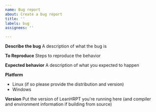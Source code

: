 ```yaml
---
name: Bug report
about: Create a bug report
title: ''
labels: bug
assignees: ''

---
```


**Describe the bug**
A description of what the bug is

**To Reproduce**
Steps to reproduce the behavior

**Expected behavior**
A description of what you expected to happen

**Platform**
 - Linux (if so please provide the distribution and version)
 - Windows

**Version**
Put the version of LeanHRPT you're running here (and compiler and environment information if building from source)

